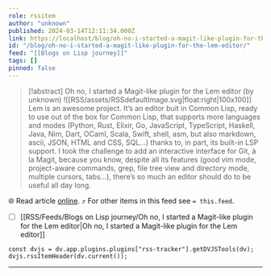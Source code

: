 ```yaml
---
role: rssitem
author: "unknown"
published: 2024-03-14T12:11:34.000Z
link: https://localhost/blog/oh-no-i-started-a-magit-like-plugin-for-the-lem-editor/
id: "/blog/oh-no-i-started-a-magit-like-plugin-for-the-lem-editor/"
feed: "[[Blogs on Lisp journey]]"
tags: []
pinned: false
---
```


> [!abstract] Oh no, I started a Magit-like plugin for the Lem editor (by unknown)
> ![[RSS/assets/RSSdefaultImage.svg|float:right|100x100]] Lem is an awesome project. It’s an editor buit in Common Lisp, ready to use out of the box for Common Lisp, that supports more languages and modes (Python, Rust, Elixir, Go, JavaScript, TypeScript, Haskell, Java, Nim, Dart, OCaml, Scala, Swift, shell, asm, but also markdown, ascii, JSON, HTML and CSS, SQL…) thanks to, in part, its built-in LSP support. I took the challenge to add an interactive interface for Git, à la Magit, because you know, despite all its features (good vim mode, project-aware commands, grep, file tree view and directory mode, multiple cursors, tabs…), there’s so much an editor should do to be useful all day long.

🌐 Read article [online](https://localhost/blog/oh-no-i-started-a-magit-like-plugin-for-the-lem-editor/). ⤴ For other items in this feed see `= this.feed`.

- [ ] [[RSS/Feeds/Blogs on Lisp journey/Oh no, I started a Magit-like plugin for the Lem editor|Oh no, I started a Magit-like plugin for the Lem editor]]

~~~dataviewjs
const dvjs = dv.app.plugins.plugins["rss-tracker"].getDVJSTools(dv);
dvjs.rssItemHeader(dv.current());
~~~

- - -
